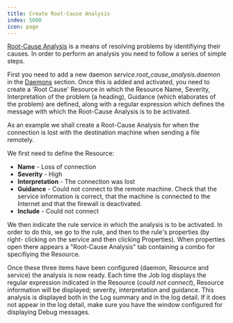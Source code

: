 ```yaml
---
title: Create Root-Cause Analysis
index: 5000
icon: page
---
```


[Root-Cause Analysis](/concepts/root-cause-analysis) is a means of resolving problems by identifiying their causes. In
order to perform an analysis you need to follow a series of simple steps.

First you need to add a new daemon *service.root_cause_analysis.daemon* in the [Daemons](/admin/daemon) section. Once
this is added and activated, you need to create a 'Root Cause' Resource in which the Resource Name, Severity,
Interpretation of the problem (a heading), Guidance (which elaborates of the problem) are defined, along with a regular
expression which defines the message with which the Root-Cause Analysis is to be activated.

As an example we shall create a Root-Cause Analysis for when the connection is lost with the destination machine when
sending a file remotely.

We first need to define the Resource:

- **Name** - Loss of connection
- **Severity** - High
- **Interpretation** - The connection was lost
- **Guidance** - Could not connect to the remote machine. Check that the service information is correct, that the
  machine is connected to the Internet and that the firewall is deactivated.
- **Include** - Could not connect

We then indicate the rule service in which the analysis is to be activated. In order to do this, we go to the rule, and
then to the rule's properties (by right- clicking on the service and then clicking Properties). When properties open
there appears a "Root-Cause Analysis" tab containing a combo for specifiying the Resource.

Once these three items have been configured (daemon, Resource and service) the analysis is now ready. Each time the Job
log displays the regular expression indicated in the Resource (*could not connect*), Resource information will be
displayed; severity, interpretation and guidance. This analysis is displayed both in the Log summary and in the log
detail. If it does not appear in the log detail, make sure you have the window configured for displaying Debug messages.
